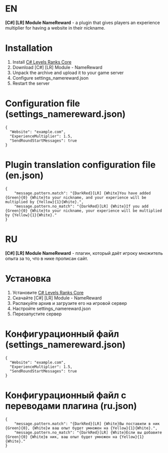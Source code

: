 # EN
**[C#] [LR] Module NameReward** - a plugin that gives players an experience multiplier for having a website in their nickname.

# Installation
1. Install [C# Levels Ranks Core](https://github.com/ABKAM2023/CS2-LevelsRanks-Core/tree/v1.0)
2. Download [C#] [LR] Module - NameReward
3. Unpack the archive and upload it to your game server
4. Configure settings_namereward.json
5. Restart the server

# Configuration file (settings_namereward.json)
```
{
  "Website": "example.com",
  "ExperienceMultiplier": 1.5,
  "SendRoundStartMessages": true
}
```

# Plugin translation configuration file (en.json)
```
{
    "message.pattern.match": "{DarkRed}[LR] {White}You have added {Green}{0} {White}to your nickname, and your experience will be multiplied by {Yellow}{1}{White}.",
    "message.pattern.no_match": "{DarkRed}[LR] {White}If you add {Green}{0} {White}to your nickname, your experience will be multiplied by {Yellow}{1}{White}."
}
```

# RU
**[C#] [LR] Module NameReward** - плагин, который даёт игроку множитель опыта за то, что в нике прописан сайт.

# Установка
1. Установите [C# Levels Ranks Core](https://github.com/ABKAM2023/CS2-LevelsRanks-Core/tree/v1.0)
2. Скачайте [C#] [LR] Module - NameReward
3. Распакуйте архив и загрузите его на игровой сервер
4. Настройте settings_namereward.json
5. Перезапустите сервер

# Конфигурационный файл (settings_namereward.json)
```
{
  "Website": "example.com",
  "ExperienceMultiplier": 1.5,
  "SendRoundStartMessages": true
}
```

# Конфигурационный файл с переводами плагина (ru.json)
```
{
    "message.pattern.match": "{DarkRed}[LR] {White}Вы поставили в ник {Green}{0}, {White}и ваш опыт будет умножен на {Yellow}{1}{White}.",
    "message.pattern.no_match": "{DarkRed}[LR] {White}Если вы добавите {Green}{0} {White}в ник, ваш опыт будет умножен на {Yellow}{1}{White}."
}
```
